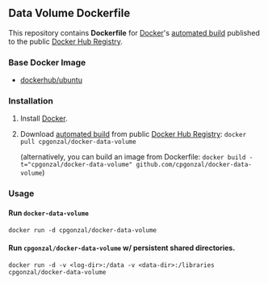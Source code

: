## Data Volume Dockerfile


This repository contains **Dockerfile** for [Docker](https://www.docker.com/)'s [automated build](https://registry.hub.docker.com/u/dockerfile/rabbitmq/) published to the public [Docker Hub Registry](https://registry.hub.docker.com/).


### Base Docker Image

* [dockerhub/ubuntu](https://hub.docker.com/r/_/ubuntu/)


### Installation

1. Install [Docker](https://www.docker.com/).

2. Download [automated build](https://hub.docker.com/u/cpgonzal/docker-data-volume/) from public [Docker Hub Registry](https://registry.hub.docker.com/): `docker pull cpgonzal/docker-data-volume`

   (alternatively, you can build an image from Dockerfile: `docker build -t="cpgonzal/docker-data-volume" github.com/cpgonzal/docker-data-volume`)


### Usage

#### Run `docker-data-volume`

    docker run -d cpgonzal/docker-data-volume

#### Run `cpgonzal/docker-data-volume` w/ persistent shared directories.

    docker run -d -v <log-dir>:/data -v <data-dir>:/libraries cpgonzal/docker-data-volume